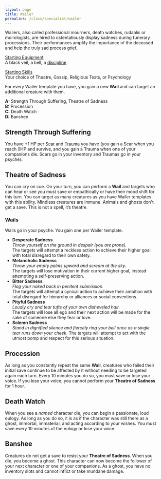 ```yaml
---
layout: page
title: Wailer
permalink: /class/specialist/wailer
---
```


Wailers, also called professional mourners, death watches, rudaalis or moirologists, are hired to ostentatiously display sadness during funerary processions. Their performances amplify the importance of the deceased and help the truly sad process grief.

<ins>Starting Equipment</ins><br>
A black veil, a bell, a [discipline](https://en.wikipedia.org/wiki/Discipline_(instrument_of_penance)).

<ins>Starting Skills</ins><br>
Your choice of Theatre, Gossip, Religious Texts, or Psychology

For every Wailer template you have, you gain a new **Wail** and can target an additional creature with them.

**A:** Strength Through Suffering, Theatre of Sadness<br>
**B:** Procession<br>
**C:** Death Watch<br>
**D:** Banshee
<br>

## Strength Through Suffering
You have +1 HP per [Scar](/2020/11/09/base-rules/) and [Trauma](/2020/11/09/base-rules/) you have (you gain a Scar when you reach 0HP and survive, and you gain a Trauma when one of your companions die. Scars go in your inventory and Traumas go in your psyche).

## Theatre of Sadness
You can cry on cue. On your turn, you can perform a **Wail** and targets who can hear or see you must save or empathically or have their mood shift for this turn. You can target as many creatures as you have Wailer templates with this ability. Mindless creatures are immune. Animals and ghosts don't get a save. This is not a spell, it’s theatre.

### Wails
Wails go in your psyche. You gain one per Wailer template. 

- **Desperate Sadness** <br> _Throw yourself on the ground in despair (you are prone)._ <br> The targets will attempt a reckless action to achieve their higher goal with total disregard to their own safety.
- **Melancholic Sadness** <br> _Throw your empty palms upward and scream at the sky_. <br> The targets will lose motivation in their current higher goal, instead attempting a self-preserving action.
- **Bitter Sadness** <br> _Flog your naked back in penitent submission._ <br> The targets will attempt a cynical action to achieve their ambition with total disregard for hierarchy or alliances or social conventions.
- **Pityful Sadness** <br> _Loudly cry and tear tufts of your own disheveled hair._ <br> The targets will lose all ego and their next action will be made for the sake of someone else they fear or love.
- **Solemn Sadness** <br> _Stand in dignified silence and fiercely ring your bell once as a single tear runs down your cheek._ The targets will attempt to act with the utmost pomp and respect for this serious situation.

## Procession
As long as you constantly repeat the same **Wail**, creatures who failed their initial save continue to be affected by it without needing to be targeted again each turn. Every 10 minutes you do so, you must save or lose your voice. If you lose your voice, you cannot perform your **Theatre of Sadness** for 1 hour.

## Death Watch
When you see a _named_ character die, you can begin a passionate, loud eulogy. As long as you do so, it is as if the character was still there as a ghost, immortal, immaterial, and acting according to your wishes. You must save every 10 minutes of the eulogy or lose your voice.

## Banshee
Creatures do not get a save to resist your **Theatre of Sadness**. When you die, you become a ghost. This character can now become the follower of your next character or one of your companions. As a ghost, you have no inventory slots and cannot inflict or take mundane damage.
